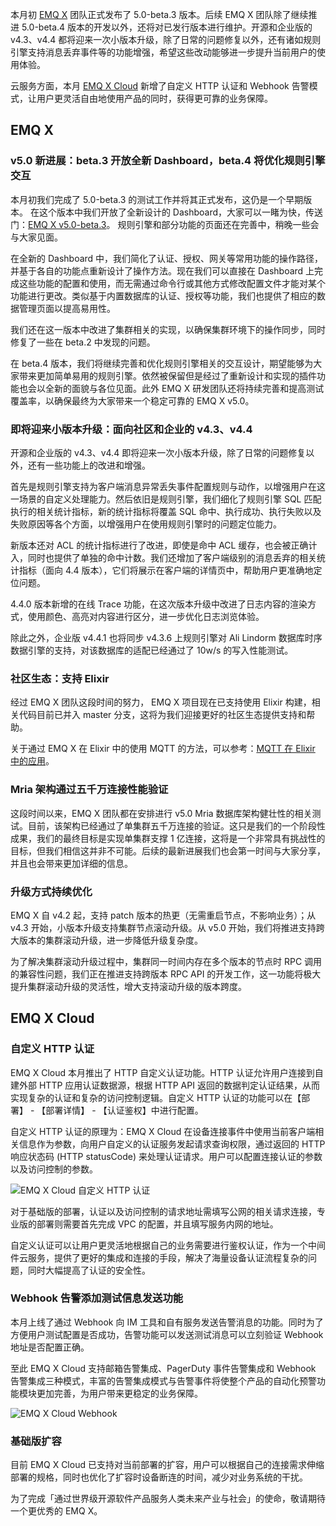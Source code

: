 本月初 [EMQ X](https://www.emqx.io/zh) 团队正式发布了 5.0-beta.3 版本。后续 EMQ X 团队除了继续推进 5.0-beta.4 版本的开发以外，还将对已发行版本进行维护。开源和企业版的 v4.3、v4.4 都将迎来一次小版本升级，除了日常的问题修复以外，还有诸如规则引擎支持消息丢弃事件等的功能增强，希望这些改动能够进一步提升当前用户的使用体验。

云服务方面，本月 [EMQ X Cloud](https://www.emqx.com/zh/cloud) 新增了自定义 HTTP 认证和 Webhook 告警模式，让用户更灵活自由地使用产品的同时，获得更可靠的业务保障。

## EMQ X

### v5.0 新进展：beta.3 开放全新 Dashboard，beta.4 将优化规则引擎交互

本月初我们完成了 5.0-beta.3 的测试工作并将其正式发布，这仍是一个早期版本。 在这个版本中我们开放了全新设计的 Dashboard，大家可以一睹为快，传送门：[EMQ X v5.0-beta.3](https://github.com/emqx/emqx/releases/tag/v5.0-beta.3)。 规则引擎和部分功能的页面还在完善中，稍晚一些会与大家见面。

在全新的 Dashboard 中，我们简化了认证、授权、网关等常用功能的操作路径，并基于各自的功能点重新设计了操作方法。现在我们可以直接在 Dashboard 上完成这些功能的配置和使用，而无需通过命令行或其他方式修改配置文件才能对某个功能进行更改。类似基于内置数据库的认证、授权等功能，我们也提供了相应的数据管理页面以提高易用性。

我们还在这一版本中改进了集群相关的实现，以确保集群环境下的操作同步，同时修复了一些在 beta.2 中发现的问题。

在 beta.4 版本，我们将继续完善和优化规则引擎相关的交互设计，期望能够为大家带来更加简单易用的规则引擎。依然被保留但是经过了重新设计和实现的插件功能也会以全新的面貌与各位见面。此外 EMQ X 研发团队还将持续完善和提高测试覆盖率，以确保最终为大家带来一个稳定可靠的 EMQ X v5.0。

### 即将迎来小版本升级：面向社区和企业的 v4.3、v4.4

开源和企业版的 v4.3、v4.4 即将迎来一次小版本升级，除了日常的问题修复以外，还有一些功能上的改进和增强。

首先是规则引擎支持为客户端消息异常丢失事件配置规则与动作，以增强用户在这一场景的自定义处理能力。然后依旧是规则引擎，我们细化了规则引擎 SQL 匹配执行的相关统计指标，新的统计指标将覆盖 SQL 命中、执行成功、执行失败以及失败原因等各个方面，以增强用户在使用规则引擎时的问题定位能力。

新版本还对 ACL 的统计指标进行了改进，即使是命中 ACL 缓存，也会被正确计入，同时也提供了单独的命中计数。我们还增加了客户端级别的消息丢弃的相关统计指标（面向 4.4 版本），它们将展示在客户端的详情页中，帮助用户更准确地定位问题。

4.4.0 版本新增的在线 Trace 功能，在这次版本升级中改进了日志内容的渲染方式，使用颜色、高亮对内容进行区分，进一步优化日志浏览体验。

除此之外，企业版 v4.4.1 也将同步 v4.3.6 上规则引擎对 Ali Lindorm 数据库时序数据引擎的支持，对该数据库的适配已经通过了 10w/s 的写入性能测试。

### 社区生态：支持 Elixir

经过 EMQ X 团队这段时间的努力， EMQ X 项目现在已支持使用 Elixir 构建，相关代码目前已并入 master 分支，这将为我们迎接更好的社区生态提供支持和帮助。

关于通过 EMQ X 在 Elixir 中的使用 MQTT 的方法，可以参考：[MQTT 在 Elixir 中的应用](https://www.emqx.com/zh/blog/mqtt-for-elixir)。

### Mria 架构通过五千万连接性能验证

这段时间以来，EMQ X 团队都在安排进行 v5.0 Mria 数据库架构健壮性的相关测试。目前，该架构已经通过了单集群五千万连接的验证。这只是我们的一个阶段性成果，我们的最终目标是实现单集群支撑 1 亿连接，这将是一个非常具有挑战性的目标，但我们相信这并非不可能。后续的最新进展我们也会第一时间与大家分享，并且也会带来更加详细的信息。

### 升级方式持续优化

EMQ X 自 v4.2 起，支持 patch 版本的热更（无需重启节点，不影响业务）；从 v4.3 开始，小版本升级支持集群节点滚动升级。从 v5.0 开始，我们将推进支持跨大版本的集群滚动升级，进一步降低升级复杂度。

为了解决集群滚动升级过程中，集群同一时间内存在多个版本的节点时 RPC 调用的兼容性问题，我们正在推进支持跨版本 RPC API 的开发工作，这一功能将极大提升集群滚动升级的灵活性，增大支持滚动升级的版本跨度。

## EMQ X Cloud

### 自定义 HTTP 认证

EMQ X Cloud 本月推出了 HTTP 自定义认证功能。HTTP 认证允许用户连接到自建外部 HTTP 应用认证数据源，根据 HTTP API 返回的数据判定认证结果，从而实现复杂的认证和复杂的访问控制逻辑。自定义 HTTP 认证的功能可以在【部署】 - 【部署详情】 - 【认证鉴权】中进行配置。

自定义 HTTP 认证的原理为：EMQ X Cloud 在设备连接事件中使用当前客户端相关信息作为参数，向用户自定义的认证服务发起请求查询权限，通过返回的 HTTP 响应状态码 (HTTP statusCode) 来处理认证请求。用户可以配置连接认证的参数以及访问控制的参数。

![EMQ X Cloud 自定义 HTTP 认证](https://static.emqx.net/images/a66a7786d7aecc7d7eb08114680f94c8.png)

对于基础版的部署，认证以及访问控制的请求地址需填写公网的相关请求连接，专业版的部署则需要首先完成 VPC 的配置，并且填写服务内网的地址。

自定义认证可以让用户更灵活地根据自己的业务需要进行鉴权认证，作为一个中间件云服务，提供了更好的集成和连接的手段，解决了海量设备认证流程复杂的问题，同时大幅提高了认证的安全性。

### Webhook 告警添加测试信息发送功能

本月上线了通过 Webhook 向 IM 工具和自有服务发送告警消息的功能。同时为了方便用户测试配置是否成功，告警功能可以发送测试消息可以立刻验证 Webhook 地址是否配置正确。

至此 EMQ X Cloud 支持邮箱告警集成、PagerDuty 事件告警集成和 Webhook 告警集成三种模式，丰富的告警集成模式与告警事件将使整个产品的自动化预警功能模块更加完善，为用户带来更稳定的业务保障。

![EMQ X Cloud Webhook](https://static.emqx.net/images/66765175c120f1a84d9efbc1c85350d0.png)

### 基础版扩容

目前 EMQ X Cloud 已支持对当前部署的扩容，用户可以根据自己的连接需求伸缩部署的规格，同时也优化了扩容时设备断连的时间，减少对业务系统的干扰。

 
为了完成「通过世界级开源软件产品服务人类未来产业与社会」的使命，敬请期待一个更优秀的 EMQ X。
